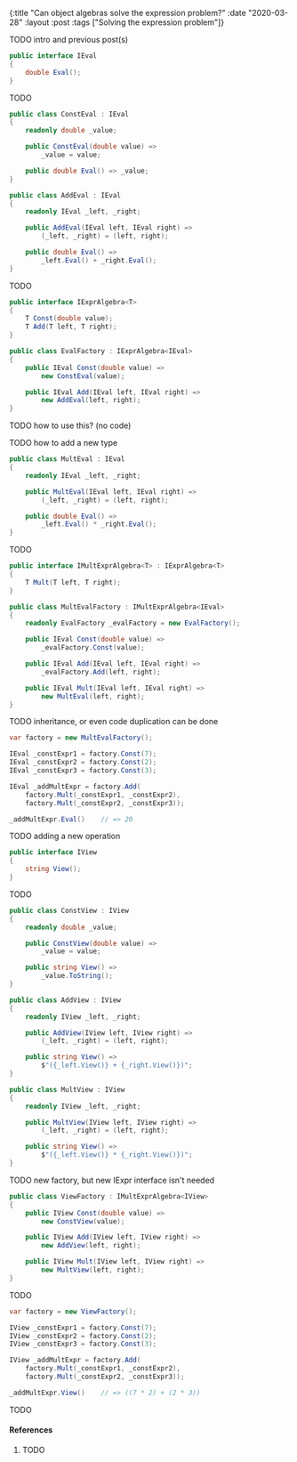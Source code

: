 {:title "Can object algebras solve the expression problem?"
 :date "2020-03-28"
 :layout :post
 :tags ["Solving the expression problem"]}

TODO intro and previous post(s)

```csharp
public interface IEval
{
    double Eval();
}
```

TODO

```csharp
public class ConstEval : IEval
{
    readonly double _value;

    public ConstEval(double value) =>
        _value = value;

    public double Eval() => _value;
}

public class AddEval : IEval
{
    readonly IEval _left, _right;

    public AddEval(IEval left, IEval right) =>
        (_left, _right) = (left, right);

    public double Eval() =>
        _left.Eval() + _right.Eval();
}
```

TODO

```csharp
public interface IExprAlgebra<T>
{
    T Const(double value);
    T Add(T left, T right);
}

public class EvalFactory : IExprAlgebra<IEval>
{
    public IEval Const(double value) =>
        new ConstEval(value);

    public IEval Add(IEval left, IEval right) =>
        new AddEval(left, right);
}
```

TODO how to use this? (no code)

TODO how to add a new type

```csharp
public class MultEval : IEval
{
    readonly IEval _left, _right;

    public MultEval(IEval left, IEval right) =>
        (_left, _right) = (left, right);

    public double Eval() =>
        _left.Eval() * _right.Eval();
}
```

TODO

```csharp
public interface IMultExprAlgebra<T> : IExprAlgebra<T>
{
    T Mult(T left, T right);
}

public class MultEvalFactory : IMultExprAlgebra<IEval>
{
    readonly EvalFactory _evalFactory = new EvalFactory();

    public IEval Const(double value) =>
        _evalFactory.Const(value);

    public IEval Add(IEval left, IEval right) =>
        _evalFactory.Add(left, right);

    public IEval Mult(IEval left, IEval right) =>
        new MultEval(left, right);
}
```

TODO inheritance, or even code duplication can be done

```csharp
var factory = new MultEvalFactory();

IEval _constExpr1 = factory.Const(7);
IEval _constExpr2 = factory.Const(2);
IEval _constExpr3 = factory.Const(3);

IEval _addMultExpr = factory.Add(
    factory.Mult(_constExpr1, _constExpr2),
    factory.Mult(_constExpr2, _constExpr3));

_addMultExpr.Eval()    // => 20
```

TODO adding a new operation

```csharp
public interface IView
{
    string View();
}
```

TODO

```csharp
public class ConstView : IView
{
    readonly double _value;

    public ConstView(double value) =>
        _value = value;

    public string View() =>
        _value.ToString();
}

public class AddView : IView
{
    readonly IView _left, _right;

    public AddView(IView left, IView right) =>
        (_left, _right) = (left, right);

    public string View() =>
        $"({_left.View()} + {_right.View()})";
}

public class MultView : IView
{
    readonly IView _left, _right;

    public MultView(IView left, IView right) =>
        (_left, _right) = (left, right);

    public string View() =>
        $"({_left.View()} * {_right.View()})";
}
```

TODO new factory, but new IExpr interface isn't needed

```csharp
public class ViewFactory : IMultExprAlgebra<IView>
{
    public IView Const(double value) =>
        new ConstView(value);

    public IView Add(IView left, IView right) =>
        new AddView(left, right);

    public IView Mult(IView left, IView right) =>
        new MultView(left, right);
}
```

TODO

```csharp
var factory = new ViewFactory();

IView _constExpr1 = factory.Const(7);
IView _constExpr2 = factory.Const(2);
IView _constExpr3 = factory.Const(3);

IView _addMultExpr = factory.Add(
    factory.Mult(_constExpr1, _constExpr2),
    factory.Mult(_constExpr2, _constExpr3));

_addMultExpr.View()    // => ((7 * 2) + (2 * 3))
```

TODO

#### References

1. TODO
